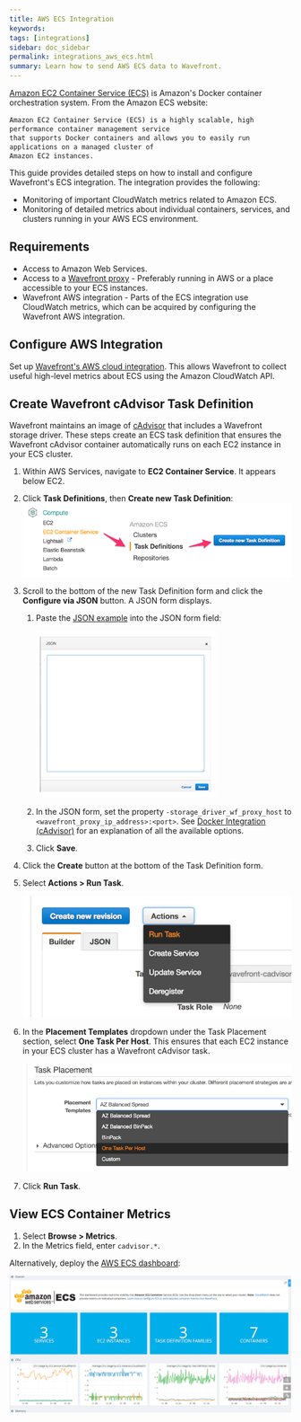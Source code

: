```yaml
---
title: AWS ECS Integration
keywords:
tags: [integrations]
sidebar: doc_sidebar
permalink: integrations_aws_ecs.html
summary: Learn how to send AWS ECS data to Wavefront.
---
```

[Amazon EC2 Container Service (ECS)](https://aws.amazon.com/ecs/) is Amazon's Docker container orchestration system. From the Amazon ECS website:

```quote
Amazon EC2 Container Service (ECS) is a highly scalable, high performance container management service 
that supports Docker containers and allows you to easily run applications on a managed cluster of 
Amazon EC2 instances.
```

This guide provides detailed steps on how to install and configure Wavefront's ECS integration. The integration provides the following:

- Monitoring of important CloudWatch metrics related to Amazon ECS.
- Monitoring of detailed metrics about individual containers, services, and clusters running in your AWS ECS environment.
 
## Requirements

- Access to Amazon Web Services.
- Access to a [Wavefront proxy](proxies_installing.html) - Preferably running in AWS or a place accessible to your ECS instances.
- Wavefront AWS integration - Parts of the ECS integration use CloudWatch metrics, which can be acquired by configuring the Wavefront AWS integration.
 
## Configure AWS Integration
 
Set up [Wavefront's AWS cloud integration](integrations_aws_metrics.html). This allows Wavefront to collect useful high-level metrics about ECS using the Amazon CloudWatch API.
 
## Create Wavefront cAdvisor Task Definition
 
Wavefront maintains an image of [cAdvisor](integrations_cadvisor.html) that includes a Wavefront storage driver. These steps create an ECS task definition that ensures the Wavefront cAdvisor container automatically runs on each EC2 instance in your ECS cluster.

1. Within AWS Services, navigate to **EC2 Container Service**. It appears below EC2. 
1. Click **Task Definitions**, then **Create new Task Definition**:
  ![create task def](images/create_new_task_definition.png)
1. Scroll to the bottom of the new Task Definition form and click the **Configure via JSON** button. A JSON form displays.
   1. Paste the [JSON example](https://raw.githubusercontent.com/wavefrontHQ/integrations/master/aws-ecs/example-task-definition.json) into the JSON form field:
 
      ![paste json](images/paste_json.png)
  
   1. In the JSON form, set the property `-storage_driver_wf_proxy_host` to `<wavefront_proxy_ip_address>:<port>`. See [Docker Integration (cAdvisor)](integrations_cadvisor.html) for an explanation of all the available options.
   1. Click **Save**.
1. Click the **Create** button at the bottom of the Task Definition form.
1. Select **Actions > Run Task**.

   ![actions menu](images/actions_run_task.png)
1. In the **Placement Templates** dropdown under the Task Placement section, select **One Task Per Host**. This ensures that each EC2 instance in your ECS cluster has a Wavefront cAdvisor task.

   ![actions menu](images/one_task_per_host.png)
1. Click **Run Task**.

## View ECS Container Metrics

1. Select **Browse > Metrics**. 
1. In the Metrics field, enter `cadvisor.*`.

Alternatively, deploy the [AWS ECS dashboard](integrations_aws_metrics.html#aws-dashboards):

![db aws ecs](images/db_aws_ecs.png)



